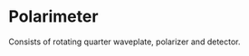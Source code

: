 # Polarimeter
Consists of rotating quarter waveplate, polarizer and detector.

<img url ="https://user-images.githubusercontent.com/30459885/43120759-6190f33a-8ee9-11e8-8dfe-6d73fe7a0c4a.png">


